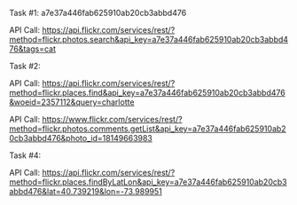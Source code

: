 Task #1:     a7e37a446fab625910ab20cb3abbd476

API Call:  https://api.flickr.com/services/rest/?method=flickr.photos.search&api_key=a7e37a446fab625910ab20cb3abbd476&tags=cat

Task #2:

API Call: https://api.flickr.com/services/rest/?method=flickr.places.find&api_key=a7e37a446fab625910ab20cb3abbd476&woeid=2357112&query=charlotte

API Call: https://www.flickr.com/services/rest/?method=flickr.photos.comments.getList&api_key=a7e37a446fab625910ab20cb3abbd476&photo_id=18149663983

Task #4:

API Call: https://api.flickr.com/services/rest/?method=flickr.places.findByLatLon&api_key=a7e37a446fab625910ab20cb3abbd476&lat=40.739219&lon=-73.989951
